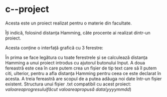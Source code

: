 # c--project
Acesta este un proiect realizat pentru o materie din facultate.

Îți indică, folosind distanța Hamming, câte procente ai realizat dintr-un proiect.

Acesta conține o interfață grafică cu 3 ferestre:

În prima se face legătura cu toate ferestrele și se calculează distanța Hamming a unui proiect introdus cu ajutorul butonului Input.
A doua fereastră este cea în care putem crea un fișier de tip text care să îl putem citi, ulterior, pentru a afla distanța Hamming pentru ceea ce este declarat în acesta.
A treia fereastră are scopul de a putea adăuga noi date într-un fișier existent.
Structura unui fișier .txt compatibil cu acest proiect: $valoarea progresului făcut$ $valoarea propusă$ $data (yyyy mm dd)$

